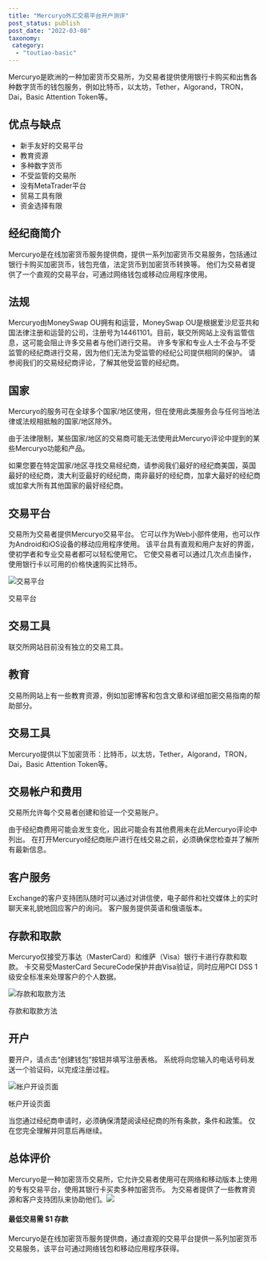 ```yaml
---
title: "Mercuryo外汇交易平台开户测评"
post_status: publish
post_date: "2022-03-08"
taxonomy:
 category: 
  - "toutiao-basic"
---
```


Mercuryo是欧洲的一种加密货币交易所，为交易者提供使用银行卡购买和出售各种数字货币的钱包服务，例如比特币，以太坊，Tether，Algorand，TRON，Dai，Basic Attention Token等。

## 优点与缺点
- 新手友好的交易平台
- 教育资源
- 多种数字货币
- 不受监管的交易所
- 没有MetaTrader平台
- 贸易工具有限
- 资金选择有限


## 经纪商简介

Mercuryo是在线加密货币服务提供商，提供一系列加密货币交易服务，包括通过银行卡购买加密货币，钱包充值，法定货币到加密货币转换等。 他们为交易者提供了一个直观的交易平台，可通过网络钱包或移动应用程序使用。

## 法规

Mercuryo由MoneySwap OU拥有和运营，MoneySwap OU是根据爱沙尼亚共和国法律注册和运营的公司，注册号为14461101。目前，联交所网站上没有监管信息，这可能会阻止许多交易者与他们进行交易。 许多专家和专业人士不会与不受监管的经纪商进行交易，因为他们无法为受监管的经纪公司提供相同的保护。 请参阅我们的交易经纪商评论，了解其他受监管的经纪商。

## 国家

Mercuryo的服务可在全球多个国家/地区使用，但在使用此类服务​​会与任何当地法律或法规相抵触的国家/地区除外。

由于法律限制，某些国家/地区的交易商可能无法使用此Mercuryo评论中提到的某些Mercuryo功能和产品。

如果您要在特定国家/地区寻找交易经纪商，请参阅我们最好的经纪商美国，英国最好的经纪商，澳大利亚最好的经纪商，南非最好的经纪商，加拿大最好的经纪商或加拿大所有其他国家的最好经纪商。

## 交易平台

交易所为交易者提供Mercuryo交易平台。 它可以作为Web小部件使用，也可以作为Android和iOS设备的移动应用程序使用。 该平台具有直观和用户友好的界面，使初学者和专业交易者都可以轻松使用它。 它使交易者可以通过几次点击操作，使用银行卡以可用的价格快速购买比特币。

![交易平台](https://cdn.fendou.la/funstoutiao/2020/11/Mercuryo-Review-Trading-Platform-705x1024.jpg "交易平台")

交易平台

## 交易工具

联交所网站目前没有独立的交易工具。

## 教育

交易所网站上有一些教育资源，例如加密博客和包含文章和详细加密交易指南的帮助部分。

## 交易工具

Mercuryo提供以下加密货币：比特币，以太坊，Tether，Algorand，TRON，Dai，Basic Attention Token等。

## 交易帐户和费用

交易所允许每个交易者创建和验证一个交易账户。

由于经纪商费用可能会发生变化，因此可能会有其他费用未在此Mercuryo评论中列出。 在打开Mercuryo经纪商账户进行在线交易之前，必须确保您检查并了解所有最新信息。

## 客户服务

Exchange的客户支持团队随时可以通过对讲信使，电子邮件和社交媒体上的实时聊天来礼貌地回应客户的询问。 客户服务提供英语和俄语版本。

## 存款和取款

Mercuryo仅接受万事达（MasterCard）和维萨（Visa）银行卡进行存款和取款。 卡交易受MasterCard SecureCode保护并由Visa验证，同时应用PCI DSS 1级安全标准来处理客户的个人数据。

![存款和取款方法](https://cdn.fendou.la/funstoutiao/2020/11/Mercuryo-Review-Deposit-and-Withdrawal-Methods-.jpg "存款和取款方法")

存款和取款方法

## 开户

要开户，请点击“创建钱包”按钮并填写注册表格。 系统将向您输入的电话号码发送一个验证码，以完成注册过程。

![帐户开设页面](https://cdn.fendou.la/funstoutiao/2020/11/Mercuryo-Review-Account-Opening-Page.jpg "开户页面")

帐户开设页面

当您通过经纪商申请时，必须确保清楚阅读经纪商的所有条款，条件和政策。 仅在您完全理解并同意后再继续。

## 总体评价

Mercuryo是一种加密货币交易所，它允许交易者使用可在网络和移动版本上使用的专有交易平台，使用其银行卡买卖多种加密货币。 为交易者提供了一些教育资源和客户支持团队来协助他们。![](https://cdn.fendou.la/funstoutiao/2020/11/Mercuryo-Logo.png)

#### 最低交易需 $1 存款

Mercuryo是在线加密货币服务提供商，通过直观的交易平台提供一系列加密货币交易服务，该平台可通过网络钱包和移动应用程序获得。
